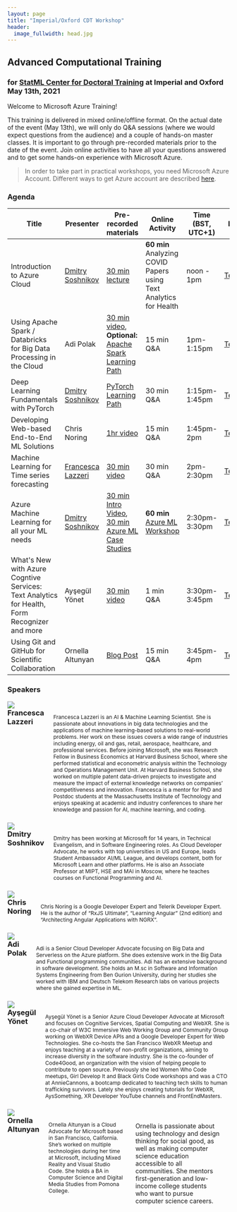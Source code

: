 ```yaml
---
layout: page
title: "Imperial/Oxford CDT Workshop"
header:
  image_fullwidth: head.jpg
---
```


## Advanced Computational Training
### for [StatML Center for Doctoral Training](https://statml.io/) at Imperial and Oxford <br/> May 13th, 2021

Welcome to Microsoft Azure Training!

This training is delivered in mixed online/offline format. On the actual date of the event (May 13th), we will only do Q&A sessions (where we would expect questions from the audience) and a couple of hands-on master classes. It is important to go through pre-recorded materials prior to the date of the event. Join online activities to have all your questions answered and to get some hands-on experience with Microsoft Azure.

> In order to take part in practical workshops, you need Microsoft Azure Account. Different ways to get Azure account are described [here](https://azure-for-academics.github.io/getting-azure/).

### Agenda

| Title | Presenter | Pre-recorded materials | Online Activity | Time (BST, UTC+1) | Link |
|-------|-----------|------------------------|-----------------|-------------------|------|
| Introduction to Azure Cloud  | [Dmitry Soshnikov][Dmitry] | [30 min lecture][IntroAzure] | **60 min** Analyzing COVID Papers using Text Analytics for Health | noon - 1pm | [Teams][Teams] |
| Using Apache Spark / Databricks for Big Data Processing in the Cloud  | Adi Polak | [30 min video][SparkVideo], **Optional:** [Apache Spark Learning Path][SparkLP] | 15 min Q&A | 1pm-1:15pm | [Teams][Teams] |
| Deep Learning Fundamentals with PyTorch  | [Dmitry Soshnikov][Dmitry] | [PyTorch Learning Path][PyTorchLP] | 30 min Q&A |1:15pm-1:45pm | [Teams][Teams] |
| Developing Web-based End-to-End ML Solutions  | Chris Noring | [1hr video][ChrisVideo] | 15 min Q&A |1:45pm-2pm | [Teams][Teams] |
| Machine Learning for Time series forecasting | [Francesca Lazzeri][Francesca] | [30 min video][FrVideo] | 30 min Q&A | 2pm-2:30pm | [Teams][Teams] |
| Azure Machine Learning for all your ML needs  | [Dmitry Soshnikov][Dmitry] | [30 min Intro Video][AzMLIntro], [30 min Azure ML Case Studies][AzMLCase] | **60 min** [Azure ML Workshop][AzMLWk] | 2:30pm-3:30pm | [Teams][Teams] |
| What's New with Azure Cogntive Services: Text Analytics for Health, Form Recognizer and more | Ayşegül Yönet  | [30 min video][AYCog] | 1 min Q&A | 3:30pm-3:45pm | [Teams][Teams] |
| Using Git and GitHub for Scientific Collaboration | Ornella Altunyan  | [Blog Post][GitBlog] | 15 min Q&A | 3:45pm-4pm | [Teams][Teams] |

### Speakers

<div class="row" style="margin-bottom: 10px">
  <div class="columns small-4">
    <img src="/images/users/francesca-lazzeri.png"/>
  </div>
  <div class="columns small-8">
    <h3 style="margin:0px">
    Francesca Lazzeri
    </h3>
    <p style="font-size: 12px">
Francesca Lazzeri is an AI & Machine Learning Scientist. She is passionate about innovations in big data technologies and the applications of machine learning-based solutions to real-world problems. Her work on these issues covers a wide range of industries including energy, oil and gas, retail, aerospace, healthcare, and professional services. Before joining Microsoft, she was Research Fellow in Business Economics at Harvard Business School, where she performed statistical and econometric analysis within the Technology and Operations Management Unit. At Harvard Business School, she worked on multiple patent data-driven projects to investigate and measure the impact of external knowledge networks on companies’ competitiveness and innovation. Francesca is a mentor for PhD and Postdoc students at the Massachusetts Institute of Technology and enjoys speaking at academic and industry conferences to share her knowledge and passion for AI, machine learning, and coding.
    </p>
  </div>
</div>

<div class="row" style="margin-bottom: 10px">
  <div class="columns small-4">
    <img src="/images/users/dmitry-soshnikov.png"/>
  </div>
  <div class="columns small-8">
    <h3 style="margin:0px">
    Dmitry Soshnikov
    </h3>
    <p style="font-size: 12px">
Dmitry has been working at Microsoft for 14 years, in Technical Evangelism, and in Software Engineering roles. As Cloud Developer Advocate, he works with top universities in US and Europe, leads Student Ambassador AI/ML League, and develops content, both for Microsoft Learn and other platforms. He is also an Associate Professor at MIPT, HSE and MAI in Moscow, where he teaches courses on Functional Programming and AI.
    </p>
  </div>
</div>

<div class="row" style="margin-bottom: 10px">
  <div class="columns small-4">
    <img src="/images/users/chris-noring.jpg"/>
  </div>
  <div class="columns small-8">
    <h3 style="margin:0px">
    Chris Noring
    </h3>
    <p style="font-size: 12px">
Chris Noring is a Google Developer Expert and Telerik Developer Expert.
He is the author of “RxJS Ultimate”, “Learning Angular” (2nd edition) and “Architecting Angular Applications with NGRX”.
    </p>
  </div>
</div>

<div class="row" style="margin-bottom: 10px">
  <div class="columns small-4">
    <img src="/images/users/adi-polak.png"/>
  </div>
  <div class="columns small-8">
    <h3 style="margin:0px">
    Adi Polak
    </h3>
    <p style="font-size: 12px">
Adi is a Senior Cloud Developer Advocate focusing on Big Data and Serverless on the Azure platform. She does extensive work in the Big Data and Functional programming communities. Adi has an extensive background in software development. She holds an M.sc in Software and Information Systems Engineering from Ben Gurion University, during her studies she worked with IBM and Deutsch Telekom Research labs on various projects where she gained expertise in ML.
    </p>
  </div>
</div>

<div class="row" style="margin-bottom: 10px">
  <div class="columns small-4">
    <img src="/images/users/aysegul-yonet.jpg"/>
  </div>
  <div class="columns small-8">
    <h3 style="margin:0px">
    Ayşegül Yönet
    </h3>
    <p style="font-size: 12px">
Ayşegül Yönet is a Senior Azure Cloud Developer Advocate at Microsoft and focuses on Cognitive Services, Spatial Computing and WebXR. She is a co-chair of W3C Immersive Web Working Group  and Community Group working on WebXR Device APIs and a Google Developer Expert for Web Technologies. She co-hosts the San Francisco WebXR Meetup and enjoys teaching at a variety of non-profit organizations, aiming to increase diversity in the software industry. She is the co-founder of Code4Good, an organization with the vision of helping people to contribute to open source. Previously she led Women Who Code meetups, Girl Develop It and Black Girls Code workshops and was a CTO at AnnieCannons, a bootcamp dedicated to teaching tech skills to human trafficking survivors. Lately she enjoys creating tutorials for WebXR, AysSomething, XR Developer YouTube channels and FrontEndMasters.
    </p>
  </div>
</div>

<div class="row" style="margin-bottom: 10px">
  <div class="columns small-4">
    <img src="/images/users/ornella-altunyan.png"/>
  </div>
  <div class="columns small-8">
    <h3 style="margin:0px">
    Ornella Altunyan
    </h3>
    <p style="font-size: 12px">
Ornella Altunyan is a Cloud Advocate for Microsoft based in San Francisco, California. She’s worked on multiple technologies during her time at Microsoft, including Mixed Reality and Visual Studio Code. She holds a BA in Computer Science and Digital Media Studies from Pomona College.

Ornella is passionate about using technology and design thinking for social good, as well as making computer science education accessible to all communities. She mentors first-generation and low-income college students who want to pursue computer science careers.
    </p>
  </div>
</div>

[Dmitry]: http://soshnikov.com
[Francesca]: https://github.com/FrancescaLazzeri
[IntroAzure]: https://azure-for-academics.github.io/quickstart/intro/
[Teams]: http://aka.ms/
[SparkLP]: https://docs.microsoft.com/learn/paths/perform-data-engineering-with-azure-synapse-apache-spark-pools/
[PyTorchLP]: http://github.com/MicrosoftDocs/pytorchfundamentals
[AzMLIntro]: https://azure-for-academics.github.io/quickstart/azureml/
[AzMLCase]: https://azure-for-academics.github.io/quickstart/azureml-cases/
[AzMLWk]: http://github.com/CloudAdvocacy/AzureMLStarter
[SparkVideo]: https://youtu.be/aYKQ9j0A5Cg
[AYCog]: https://docs.microsoft.com/en-us/events/ignite-mar-2021/azure/sessions/od330/?WT.mc_id=aiml-10707-ayyonet
[FrVideo]: https://youtu.be/BxHAK5fPoYA
[GitBlog]: https://soshnikov.com/science/collaborate-on-research-papers-with-github/
[ChrisVideo]: https://youtu.be/wXQaCVekx5g
